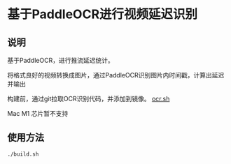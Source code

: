 # 基于PaddleOCR进行视频延迟识别

<!-- slide -->

## 说明

基于PaddleOCR，进行推流延迟统计。

将格式良好的视频转换成图片，通过PaddleOCR识别图片内时间戳，计算出延迟并输出

构建前，通过git拉取OCR识别代码，并添加到镜像。
[ocr.sh](https://github.com/laxian/shell/blob/dev/apr/e1/delay-ocr/ocr.sh)

Mac M1 芯片暂不支持

<!-- slide -->

## 使用方法

```Bash
./build.sh
```

